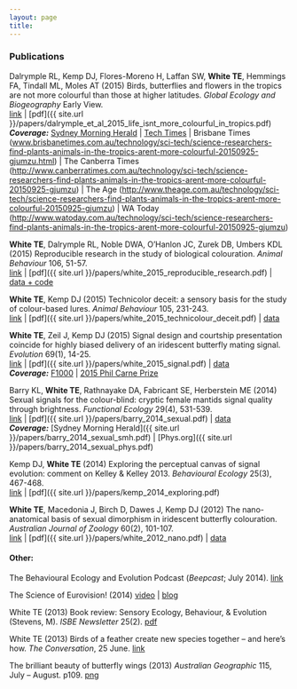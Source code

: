 ```yaml
---
layout: page
title: 
---
```


### Publications

Dalrymple RL, Kemp DJ, Flores-Moreno H, Laffan SW, **White TE**, Hemmings FA, Tindall ML, Moles AT (2015) Birds, butterflies and flowers in the tropics are not more colourful than those at higher latitudes. _Global Ecology and Biogeography_ Early View.  
[link](http://dx.doi.org/10.1111/geb.12368) | [pdf]({{ site.url }}/papers/dalrymple_et_al_2015_life_isnt_more_colourful_in_tropics.pdf)  
***Coverage:*** [Sydney Morning Herald](http://www.smh.com.au/technology/sci-tech/science-researchers-find-plants-animals-in-the-tropics-arent-more-colourful-20150925-gjumzu) | [Tech Times](http://www.techtimes.com/articles/88592/20150926/plants-and-animals-in-the-tropics-not-more-colorful-that-those-in-regions-with-colder-temperatures.htm) | Brisbane Times (www.brisbanetimes.com.au/technology/sci-tech/science-researchers-find-plants-animals-in-the-tropics-arent-more-colourful-20150925-gjumzu.html) | The Canberra Times (http://www.canberratimes.com.au/technology/sci-tech/science-researchers-find-plants-animals-in-the-tropics-arent-more-colourful-20150925-gjumzu) | The Age (http://www.theage.com.au/technology/sci-tech/science-researchers-find-plants-animals-in-the-tropics-arent-more-colourful-20150925-gjumzu) | WA Today (http://www.watoday.com.au/technology/sci-tech/science-researchers-find-plants-animals-in-the-tropics-arent-more-colourful-20150925-gjumzu)

**White TE**, Dalrymple RL, Noble DWA, O’Hanlon JC, Zurek DB, Umbers KDL (2015) Reproducible research in the study of biological colouration. _Animal Behaviour_ 106, 51-57.  
[link](http://dx.doi.org/10.1016/j.anbehav.2015.05.007) | [pdf]({{ site.url }}/papers/white_2015_reproducible_research.pdf) | [data + code](https://github.com/daniel1noble/colsci_rep)

**White TE**, Kemp DJ (2015) Technicolor deceit: a sensory basis for the study of colour-based lures. _Animal Behaviour_ 105, 231-243.  
[link](http://dx.doi.org/10.1016/j.anbehav.2015.04.025) | [pdf]({{ site.url }}/papers/white_2015_technicolour_deceit.pdf) | [data](http://dx.doi.org/10.6084/m9.figshare.1371150)

**White TE**, Zeil J, Kemp DJ (2015) Signal design and courtship presentation coincide for highly biased delivery of an iridescent butterfly mating signal. _Evolution_ 69(1), 14-25.  
[link](http://dx.doi.org/10.1111/evo.12551) | [pdf]({{ site.url }}/papers/white_2015_signal.pdf) | [data](http://dx.doi.org/10.5061/dryad.3hk2v)  
***Coverage:*** [F1000](http://dx.doi.org/10.3410/f.725363794.793504390%20) | [2015 Phil Carne Prize](http://tinyurl.com/owrs54p)

Barry KL, **White TE**, Rathnayake DA, Fabricant SE, Herberstein ME (2014) Sexual signals for the colour-blind: cryptic female mantids signal quality through brightness. _Functional Ecology_ 29(4), 531-539.  
[link](http://dx.doi.org/10.1111/1365-2435.12363) | [pdf]({{ site.url }}/papers/barry_2014_sexual.pdf) | [data](http://dx.doi.org/10.5061/dryad.3hk2v)  
***Coverage:*** [Sydney Morning Herald]({{ site.url }}/papers/barry_2014_sexual_smh.pdf) | [Phys.org]({{ site.url }}/papers/barry_2014_sexual_phys.pdf)

Kemp DJ, **White TE** (2014) Exploring the perceptual canvas of signal evolution: comment on Kelley & Kelley 2013. _Behavioural Ecology_ 25(3), 467-468.  
[link](http://dx.doi.org/10.1093/beheco/aru012) | [pdf]({{ site.url }}/papers/kemp_2014_exploring.pdf)

**White TE**,  Macedonia J, Birch D, Dawes J, Kemp DJ (2012) The nano-anatomical basis of sexual dimorphism in iridescent butterfly colouration. _Australian Journal of Zoology_ 60(2), 101-107.  
[link](http://dx.doi.org/10.1071/ZO12045) | [pdf]({{ site.url }}/papers/white_2012_nano.pdf) | [data](http://figshare.com/articles/Data_from_White_et_al_2012_The_nano_anatomical_basis_of_sexual_dimorphism_in_iridescent_butterfly_colouration_/897985)

#### Other:

The Behavioural Ecology and Evolution Podcast (_Beepcast_; July 2014). [link](http://thebeepcast.blogspot.com/2014/08/beepcast-july-2014.html)

The Science of Eurovision! (2014) [video](http://www.sbs.com.au/news/article/2014/05/06/scientists-analyse-paradox-eurovision) | [blog](http://thescienceofeurovision.wordpress.com/)

White TE (2013) Book review: Sensory Ecology, Behaviour, & Evolution (Stevens, M). _ISBE Newsletter_ 25(2). [pdf](https://docs.google.com/uc?export=download&id=0BzLI1jZMpYylMGVZNGdoWms2WWs)

White TE (2013) Birds of a feather create new species together – and here’s how. _The Conversation_, 25 June. [link](http://bit.ly/17yxufr)

The brilliant beauty of butterfly wings (2013) _Australian Geographic_ 115, July – August. p109. [png](https://docs.google.com/uc?export=download&id=0BzLI1jZMpYylQW03UFM0NWk1dFE)

<script type='text/javascript' src='https://d1bxh8uas1mnw7.cloudfront.net/assets/embed.js'></script>
